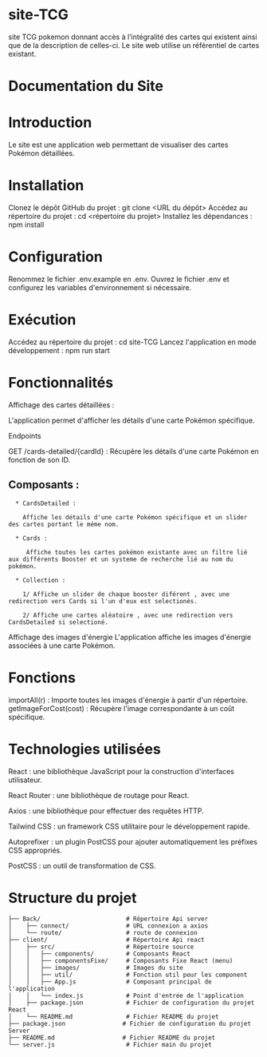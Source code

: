 # site-TCG
site TCG pokemon  donnant accès à l’intégralité des cartes qui existent ainsi que de la description de celles-ci. Le site web utilise un référentiel de cartes existant.  

# Documentation du Site

# Introduction
Le site est une application web permettant de visualiser des cartes Pokémon détaillées.

# Installation
Clonez le dépôt GitHub du projet : git clone <URL du dépôt>
Accédez au répertoire du projet : cd <répertoire du projet>
Installez les dépendances : npm install

# Configuration
Renommez le fichier .env.example en .env.
Ouvrez le fichier .env et configurez les variables d'environnement si nécessaire.

# Exécution
Accédez au répertoire du projet : cd site-TCG
Lancez l'application en mode développement : npm run start

# Fonctionnalités
Affichage des cartes détaillées :

L'application permet d'afficher les détails d'une carte Pokémon spécifique.

Endpoints

GET /cards-detailed/{cardId} : Récupère les détails d'une carte Pokémon en fonction de son ID.

## Composants :

      * CardsDetailed : 

        Affiche les détails d'une carte Pokémon spécifique et un slider des cartes portant le méme nom.

      * Cards : 
        
         Affiche toutes les cartes pokémon existante avec un filtre lié aux différents Booster et un systeme de recherche lié au nom du pokémon.

      * Collection : 

        1/ Affiche un slider de chaque booster diférent , avec une redirection vers Cards si l'un d'eux est selectionés.

        2/ Affiche une cartes aléatoire , avec une redirection vers CardsDetailed si selectioné.

Affichage des images d'énergie
L'application affiche les images d'énergie associées à une carte Pokémon.

# Fonctions

importAll(r) : Importe toutes les images d'énergie à partir d'un répertoire.
getImageForCost(cost) : Récupère l'image correspondante à un coût spécifique.

# Technologies utilisées

React : une bibliothèque JavaScript pour la construction d'interfaces utilisateur.

React Router : une bibliothèque de routage pour React.

Axios : une bibliothèque pour effectuer des requêtes HTTP.

Tailwind CSS : un framework CSS utilitaire pour le développement rapide.

Autoprefixer : un plugin PostCSS pour ajouter automatiquement les préfixes CSS appropriés.

PostCSS : un outil de transformation de CSS.

# Structure du projet
```
├── Back/                        # Répertoire Api server
│    ├── connect/                # URL connexion a axios
│    └── route/                  # route de connexion
├── client/                      # Répertoire Api react
│    ├── src/                    # Répertoire source
│    │   ├── components/         # Composants React
│    │   ├── componentsFixe/     # Composants Fixe React (menu)
│    │   ├── images/             # Images du site
│    │   ├── util/               # Fonction util pour les component
│    │   ├── App.js              # Composant principal de l'application
│    │   └── index.js            # Point d'entrée de l'application
│    ├── package.json            # Fichier de configuration du projet React
│    └── README.md               # Fichier README du projet
├── package.json                # Fichier de configuration du projet Server
├── README.md                   # Fichier README du projet
└── server.js                    # Fichier main du projet
```
